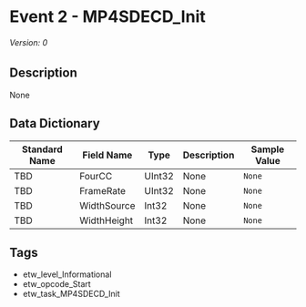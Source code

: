 # Event 2 - MP4SDECD_Init
###### Version: 0

## Description
None

## Data Dictionary
|Standard Name|Field Name|Type|Description|Sample Value|
|---|---|---|---|---|
|TBD|FourCC|UInt32|None|`None`|
|TBD|FrameRate|UInt32|None|`None`|
|TBD|WidthSource|Int32|None|`None`|
|TBD|WidthHeight|Int32|None|`None`|

## Tags
* etw_level_Informational
* etw_opcode_Start
* etw_task_MP4SDECD_Init